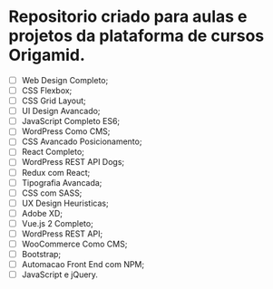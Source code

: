 # Repositorio criado para aulas e projetos da plataforma de cursos Origamid.

- [ ] Web Design Completo;
- [ ] CSS Flexbox;
- [ ] CSS Grid Layout;
- [ ] UI Design Avancado;
- [ ] JavaScript Completo ES6;
- [ ] WordPress Como CMS;
- [ ] CSS Avancado Posicionamento;
- [ ] React Completo;
- [ ] WordPress REST API Dogs;
- [ ] Redux com React;
- [ ] Tipografia Avancada;
- [ ] CSS com SASS;
- [ ] UX Design Heuristicas;
- [ ] Adobe XD;
- [ ] Vue.js 2 Completo;
- [ ] WordPress REST API;
- [ ] WooCommerce Como CMS;
- [ ] Bootstrap;
- [ ] Automacao Front End com NPM;
- [ ] JavaScript e jQuery.
